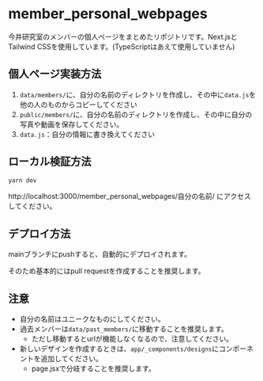 # member_personal_webpages
今井研究室のメンバーの個人ページをまとめたリポジトリです。Next.jsとTailwind CSSを使用しています。(TypeScriptはあえて使用していません)

## 個人ページ実装方法
1. `data/members/`に、自分の名前のディレクトリを作成し、その中に`data.js`を他の人のものからコピーしてください
2. `public/members/`に、自分の名前のディレクトリを作成し、その中に自分の写真や動画を保存してください。
3. `data.js`：自分の情報に書き換えてください

## ローカル検証方法
```bash
yarn dev
```
http://localhost:3000/member_personal_webpages/自分の名前/ にアクセスしてください。

## デプロイ方法
mainブランチにpushすると、自動的にデプロイされます。

そのため基本的にはpull requestを作成することを推奨します。

## 注意
- 自分の名前はユニークなものにしてください。
- 過去メンバーは`data/past_members/`に移動することを推奨します。
  - ただし移動するとurlが機能しなくなるので、注意してください。
- 新しいデザインを作成するときは、`app/_components/designs`にコンポーネントを追加してください。
  - page.jsxで分岐することを推奨します。
